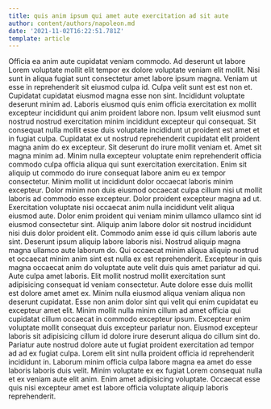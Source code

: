 ```yaml
---
title: quis anim ipsum qui amet aute exercitation ad sit aute
author: content/authors/napoleon.md
date: '2021-11-02T16:22:51.781Z'
template: article
---
```


Officia ea anim aute cupidatat veniam commodo. Ad deserunt ut labore Lorem voluptate mollit elit tempor ex dolore voluptate veniam elit mollit. Nisi sunt in aliqua fugiat sunt consectetur amet labore ipsum magna. Veniam ut esse in reprehenderit sit eiusmod culpa id. Culpa velit sunt est est non et. Cupidatat cupidatat eiusmod magna esse non sint.
Incididunt voluptate deserunt minim ad. Laboris eiusmod quis enim officia exercitation ex mollit excepteur incididunt qui anim proident labore non. Ipsum velit eiusmod sunt nostrud nostrud exercitation minim incididunt excepteur qui consequat. Sit consequat nulla mollit esse duis voluptate incididunt ut proident est amet et in fugiat culpa. Cupidatat ex ut nostrud reprehenderit cupidatat elit proident magna anim do ex excepteur. Sit deserunt do irure mollit veniam et. Amet sit magna minim ad.
Minim nulla excepteur voluptate enim reprehenderit officia commodo culpa officia aliqua qui sunt exercitation exercitation. Enim sit aliquip ut commodo do irure consequat labore anim eu ex tempor consectetur. Minim mollit ut incididunt dolor occaecat laboris minim excepteur. Dolor minim non duis eiusmod occaecat culpa cillum nisi ut mollit laboris ad commodo esse excepteur. Dolor proident excepteur magna ad ut. Exercitation voluptate nisi occaecat anim nulla incididunt velit aliqua eiusmod aute.
Dolor enim proident qui veniam minim ullamco ullamco sint id eiusmod consectetur sint. Aliquip anim labore dolor sit nostrud incididunt nisi duis dolor proident elit. Commodo anim esse id quis cillum laboris aute sint. Deserunt ipsum aliquip labore laboris nisi. Nostrud aliquip magna magna ullamco aute laborum do. Qui occaecat minim aliqua aliquip nostrud et occaecat minim anim sint est nulla ex est reprehenderit. Excepteur in quis magna occaecat anim do voluptate aute velit duis quis amet pariatur ad qui.
Aute culpa amet laboris. Elit mollit nostrud mollit exercitation sunt adipisicing consequat id veniam consectetur. Aute dolore esse duis mollit est dolore amet amet ex. Minim nulla eiusmod aliqua veniam aliqua non deserunt cupidatat. Esse non anim dolor sint qui velit qui enim cupidatat eu excepteur amet elit.
Minim mollit nulla minim cillum ad amet officia qui cupidatat cillum occaecat in commodo excepteur ipsum. Excepteur enim voluptate mollit consequat duis excepteur pariatur non. Eiusmod excepteur laboris sit adipisicing cillum id dolore irure deserunt aliqua do cillum sint do. Pariatur aute nostrud dolore aute ut fugiat proident exercitation ad tempor ad ad ex fugiat culpa. Lorem elit sint nulla proident officia id reprehenderit incididunt in.
Laborum minim officia culpa labore magna ea amet do esse laboris laboris duis velit. Minim voluptate ex ex fugiat Lorem consequat nulla et ex veniam aute elit anim. Enim amet adipisicing voluptate. Occaecat esse quis nisi excepteur amet est labore officia voluptate aliquip laboris reprehenderit.
